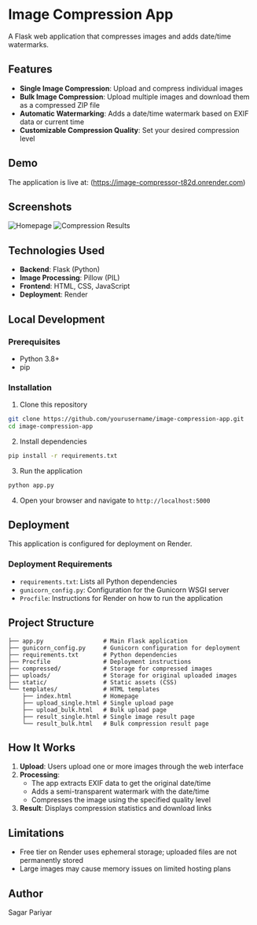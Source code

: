 # Image Compression App

A Flask web application that compresses images and adds date/time watermarks.

## Features

- **Single Image Compression**: Upload and compress individual images
- **Bulk Image Compression**: Upload multiple images and download them as a compressed ZIP file
- **Automatic Watermarking**: Adds a date/time watermark based on EXIF data or current time
- **Customizable Compression Quality**: Set your desired compression level

## Demo

The application is live at: (https://image-compressor-t82d.onrender.com)

## Screenshots

![Homepage](https://via.placeholder.com/800x400)
![Compression Results](https://via.placeholder.com/800x400)

## Technologies Used

- **Backend**: Flask (Python)
- **Image Processing**: Pillow (PIL)
- **Frontend**: HTML, CSS, JavaScript
- **Deployment**: Render

## Local Development

### Prerequisites

- Python 3.8+
- pip

### Installation

1. Clone this repository
```bash
git clone https://github.com/yourusername/image-compression-app.git
cd image-compression-app
```

2. Install dependencies
```bash
pip install -r requirements.txt
```

3. Run the application
```bash
python app.py
```

4. Open your browser and navigate to `http://localhost:5000`

## Deployment

This application is configured for deployment on Render.

### Deployment Requirements

- `requirements.txt`: Lists all Python dependencies
- `gunicorn_config.py`: Configuration for the Gunicorn WSGI server
- `Procfile`: Instructions for Render on how to run the application

## Project Structure

```
├── app.py                 # Main Flask application
├── gunicorn_config.py     # Gunicorn configuration for deployment
├── requirements.txt       # Python dependencies
├── Procfile               # Deployment instructions
├── compressed/            # Storage for compressed images
├── uploads/               # Storage for original uploaded images
├── static/                # Static assets (CSS)
└── templates/             # HTML templates
    ├── index.html         # Homepage
    ├── upload_single.html # Single upload page
    ├── upload_bulk.html   # Bulk upload page
    ├── result_single.html # Single image result page
    └── result_bulk.html   # Bulk compression result page
```

## How It Works

1. **Upload**: Users upload one or more images through the web interface
2. **Processing**: 
   - The app extracts EXIF data to get the original date/time
   - Adds a semi-transparent watermark with the date/time
   - Compresses the image using the specified quality level
3. **Result**: Displays compression statistics and download links

## Limitations

- Free tier on Render uses ephemeral storage; uploaded files are not permanently stored
- Large images may cause memory issues on limited hosting plans

## Author
Sagar Pariyar
